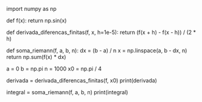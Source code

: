 import numpy as np

def f(x):
    return np.sin(x)

def derivada_diferencas_finitas(f, x, h=1e-5):
    return (f(x + h) - f(x - h)) / (2 * h)

def soma_riemann(f, a, b, n):
    dx = (b - a) / n
    x = np.linspace(a, b - dx, n)
    return np.sum(f(x) * dx)

a = 0
b = np.pi
n = 1000
x0 = np.pi / 4

derivada = derivada_diferencas_finitas(f, x0)
print(derivada)

integral = soma_riemann(f, a, b, n)
print(integral)

